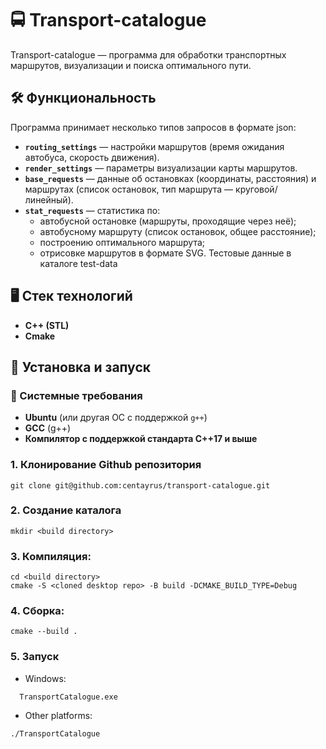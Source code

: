 # 🚍 Transport-catalogue

Transport-catalogue — программа для обработки транспортных маршрутов, визуализации и поиска оптимального пути.

## 🛠 Функциональность

Программа принимает несколько типов запросов в формате json:

- **`routing_settings`** — настройки маршрутов (время ожидания автобуса, скорость движения).
- **`render_settings`** — параметры визуализации карты маршрутов.
- **`base_requests`** — данные об остановках (координаты, расстояния) и маршрутах (список остановок, тип маршрута — круговой/линейный).
- **`stat_requests`** — статистика по:
  - автобусной остановке (маршруты, проходящие через неё);
  - автобусному маршруту (список остановок, общее расстояние);
  - построению оптимального маршрута;
  - отрисовке маршрутов в формате SVG.
Тестовые данные в каталоге test-data

## 🖥 Стек технологий

- **C++ (STL)**
- **Cmake**

## 🚀 Установка и запуск

### 🔧 Системные требования

- **Ubuntu** (или другая ОС с поддержкой `g++`)
- **GCC** (g++)
- **Компилятор с поддержкой стандарта C++17 и выше**

### 1. Клонирование Github репозитория
```
git clone git@github.com:centayrus/transport-catalogue.git
```
### 2. Создание каталога
``` 
mkdir <build directory>
```
### 3. Компиляция:
```
cd <build directory>
cmake -S <cloned desktop repo> -B build -DCMAKE_BUILD_TYPE=Debug
```
### 4. Сборка:
```
cmake --build .
```
### 5. Запуск
- Windows:
```
  TransportCatalogue.exe
```  
- Other platforms:
```
./TransportCatalogue
```